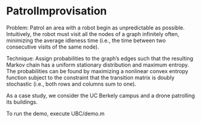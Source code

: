 # PatrolImprovisation

Problem: Patrol an area with a robot begin as unpredictable as possible.
Intuitively, the robot must visit all the nodes of a graph infinitely often, minimizing the average idleness time (i.e., the time between two consecutive visits of the same node).

Technique: Assign probabilities to the graph’s edges such that the resulting Markov chain has a uniform stationary distribution and maximum entropy. The probabilities can be found by maximizing a nonlinear convex entropy function subject to the constraint that the transition matrix is doubly stochastic (i.e., both rows and columns sum to one).

As a case study, we consider the UC Berkely campus and a drone patrolling its buildings.

To run the demo, execute UBC/demo.m
